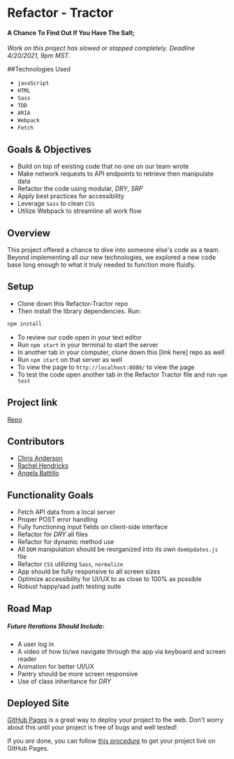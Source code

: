 # Refactor - Tractor

#### A Chance To Find Out If You Have The Salt;

*Work on this project has slowed or stopped completely. Deadline 4/20/2021, 9pm MST.*

##Technologies Used

* `javaScript`
* `HTML`
* `Sass`
* `TDD`
* `ARIA`
* `Webpack`
* `Fetch`

## Goals & Objectives

* Build on top of existing code that no one on our team wrote
* Make network requests to API endpoints to retrieve then manipulate data
* Refactor the code using modular, *DRY*, *SRP*
* Apply best practices for accessibility
* Leverage `Sass` to clean `CSS`
* Utilize Webpack to streamline all work flow

## Overview

This project offered a chance to dive into someone else's code as a team. Beyond implementing all our new technologies, we explored a new code base long enough to what it truly needed to function more fluidly.

## Setup

* Clone down this Refactor-Tractor repo
* Then install the library dependencies. Run:
```bash
npm install
```
* To review our code open in your text editor
* Run `npm start` in your terminal to start the server
* In another tab in your computer, clone down this [link here] repo as well
* Run `npm start` on that server as well
* To view the page to `http://localhost:8080/` to view the page
* To test the code open another tab in the Refactor Tractor file and run `npm test`

## Project link

[Repo](https://github.com/rhen92/refactor-tractor)

## Contributors

* [Chris Anderson](https://github.com/mistercanderson)
* [Rachel Hendricks](https://github.com/rhen92)
* [Angela Battillo](https://github.com/battan40)

## Functionality Goals

* Fetch API data from a local server
* Proper POST error handling
* Fully functioning input fields on client-side interface
* Refactor for *DRY* all files
* Refactor for dynamic method use
* All `DOM` manipulation should be reorganized into its own `domUpdates.js` file
* Refactor `CSS` utilizing `Sass`, `normalize`
* App should be fully responsive to all screen sizes
* Optimize accessibility for UI/UX to as close to 100% as possible
* Robust happy/sad path testing suite

## Road Map
##### Future Iterations Should Include:

* A user log in
* A video of how to/we navigate through the app via keyboard and screen reader
* Animation for better UI/UX
* Pantry should be more screen responsive
* Use of class inheritance for *DRY*


## Deployed Site

[GitHub Pages](https://pages.github.com/) is a great way to deploy your project to the web. Don't worry about this until your project is free of bugs and well tested!

If you _are_ done, you can follow [this procedure](./gh-pages-procedure.md) to get your project live on GitHub Pages.
